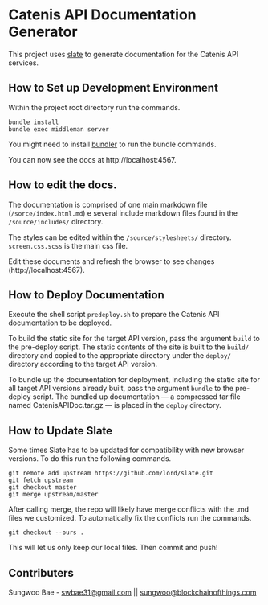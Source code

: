 # Catenis API Documentation Generator

This project uses [slate](https://github.com/lord/slate) to generate documentation for the Catenis API services.

## How to Set up Development Environment

Within the project root directory run the commands.

```shell
bundle install
bundle exec middleman server
```

You might need to install [bundler](http://bundler.io/) to run the bundle commands.

You can now see the docs at http://localhost:4567.

## How to edit the docs.

The documentation is comprised of one main markdown file (`/sorce/index.html.md`) e several include markdown files found
in the `/source/includes/` directory.

The styles can be edited within the `/source/stylesheets/` directory. `screen.css.scss` is the main css file.

Edit these documents and refresh the browser to see changes (http://localhost:4567).

## How to Deploy Documentation

Execute the shell script `predeploy.sh` to prepare the Catenis API documentation to be deployed.

To build the static site for the target API version, pass the argument `build` to the pre-deploy script. The static
contents of the site is built to the `build/` directory and copied to the appropriate directory under the
`deploy/` directory according to the target API version.

To bundle up the documentation for deployment, including the static site for all target API versions already built, pass
the argument `bundle` to the pre-deploy script. The bundled up documentation — a compressed tar file
named CatenisAPIDoc.tar.gz — is placed in the `deploy` directory.

## How to Update Slate

Some times Slate has to be updated for compatibility with new browser versions. To do this run the following commands.

```shell
git remote add upstream https://github.com/lord/slate.git
git fetch upstream
git checkout master
git merge upstream/master
```

After calling merge, the repo will likely have merge conflicts with the .md files we customized. To automatically fix the conflicts run the commands.

```shell
git checkout --ours .
```

This will let us only keep our local files. Then commit and push!

## Contributers

Sungwoo Bae - swbae31@gmail.com || sungwoo@blockchainofthings.com
